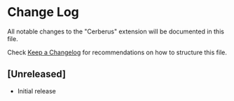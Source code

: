 # Change Log

All notable changes to the "Cerberus" extension will be documented in this file.

Check [Keep a Changelog](http://keepachangelog.com/) for recommendations on how to structure this file.

## [Unreleased]

- Initial release

